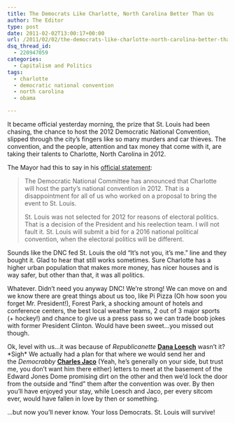 ```yaml
---
title: The Democrats Like Charlotte, North Carolina Better Than Us
author: The Editor
type: post
date: 2011-02-02T13:00:17+00:00
url: /2011/02/02/the-democrats-like-charlotte-north-carolina-better-than-us/
dsq_thread_id:
  - 220947059
categories:
  - Capitalism and Politics
tags:
  - charlotte
  - democratic national convention
  - north carolina
  - obama

---
```

<p style="text-align: left;">
  <a href="http://media.punchingkitty.com/wordpress/2010/02/obama.png"><img class="aligncenter size-full wp-image-3283" title="obama" src="http://media.punchingkitty.com/wordpress/2010/02/obama.png?filter=resize&w=600" alt="" srcset="http://media.punchingkitty.com/wordpress/2010/02/obama.png 658w, http://media.punchingkitty.com/wordpress/2010/02/obama-300x120.jpg 300w" sizes="(max-width: 658px) 100vw, 658px" /></a>It became official yesterday morning, the prize that St. Louis had been chasing, the chance to host the 2012 Democratic National Convention, slipped through the city&#8217;s fingers like so many murders and car thieves. The convention, and the people, attention and tax money that come with it, are taking their talents to Charlotte, North Carolina in 2012.
</p>

The Mayor had this to say in his <a href="http://mayorslay.com/blog/post.php?postID=17328" target="_blank">official statement</a>:

> The Democratic National Committee has announced that Charlotte will host the party’s national convention in 2012. That is a disappointment for all of us who worked on a proposal to bring the event to St. Louis.
> 
> St. Louis was not selected for 2012 for reasons of electoral politics. That is a decision of the President and his reelection team. I will not fault it. St. Louis will submit a bid for a 2016 national political convention, when the electoral politics will be different.

Sounds like the DNC fed St. Louis the old &#8220;It&#8217;s not you, it&#8217;s me.&#8221; line and they bought it. Glad to hear that still works sometimes. Sure Charlotte has a higher urban population that makes more money, has nicer houses and is way safer, but other than that, it was all politics.

Whatever. Didn&#8217;t need you anyway DNC! We&#8217;re strong! We can move on and we know there are great things about us too, like Pi Pizza (Oh how soon you forget Mr. President!), Forest Park, a shocking amount of hotels and conference centers, the best local weather teams, 2 out of 3 major sports (+ hockey!) and chance to give us a press pass so we can trade boob jokes with former President Clinton. Would have been sweet&#8230;you missed out though.

Ok, level with us&#8230;it was because of _Republicanette_ <a href="http://en.wikipedia.org/wiki/Dana_Loesch" target="_blank"><strong>Dana Loesch</strong></a> wasn&#8217;t it? \*Sigh\* We actually had a plan for that where we would send her and the _Democrabby_ <a href="http://en.wikipedia.org/wiki/Charles_Jaco" target="_blank"><strong>Charles Jaco</strong></a> (Yeah, he&#8217;s generally on your side, but trust me, you don&#8217;t want him there either) letters to meet at the basement of the Edward Jones Dome promising dirt on the other and then we&#8217;d lock the door from the outside and &#8220;find&#8221; them after the convention was over. By then you&#8217;ll have enjoyed your stay, while Loesch and Jaco, per every sitcom ever, would have fallen in love by then or something.

&#8230;but now you&#8217;ll never know. Your loss Democrats. St. Louis will survive!